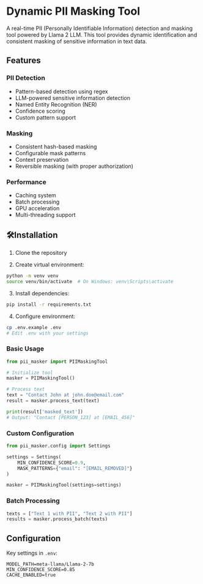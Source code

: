 # Dynamic PII Masking Tool

A real-time PII (Personally Identifiable Information) detection and masking tool powered by Llama 2 LLM. This tool provides dynamic identification and consistent masking of sensitive information in text data.

## Features

### PII Detection
- Pattern-based detection using regex
- LLM-powered sensitive information detection
- Named Entity Recognition (NER)
- Confidence scoring
- Custom pattern support

### Masking
- Consistent hash-based masking
- Configurable mask patterns
- Context preservation
- Reversible masking (with proper authorization)

### Performance
- Caching system
- Batch processing
- GPU acceleration
- Multi-threading support

## 🛠Installation

1. Clone the repository

2. Create virtual environment:
```bash
python -m venv venv
source venv/bin/activate  # On Windows: venv\Scripts\activate
```

3. Install dependencies:
```bash
pip install -r requirements.txt
```

4. Configure environment:
```bash
cp .env.example .env
# Edit .env with your settings
```

### Basic Usage
```python
from pii_masker import PIIMaskingTool

# Initialize tool
masker = PIIMaskingTool()

# Process text
text = "Contact John at john.doe@email.com"
result = masker.process_text(text)

print(result['masked_text'])
# Output: "Contact [PERSON_123] at [EMAIL_456]"
```

### Custom Configuration
```python
from pii_masker.config import Settings

settings = Settings(
    MIN_CONFIDENCE_SCORE=0.9,
    MASK_PATTERNS={"email": "[EMAIL_REMOVED]"}
)

masker = PIIMaskingTool(settings=settings)
```

### Batch Processing
```python
texts = ["Text 1 with PII", "Text 2 with PII"]
results = masker.process_batch(texts)
```

##  Configuration

Key settings in `.env`:
```env
MODEL_PATH=meta-llama/Llama-2-7b
MIN_CONFIDENCE_SCORE=0.85
CACHE_ENABLED=true
```
